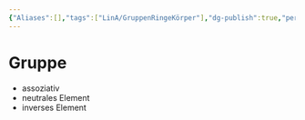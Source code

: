 ```yaml
---
{"Aliases":[],"tags":["LinA/GruppenRingeKörper"],"dg-publish":true,"permalink":"/02-all-notes/gruppe/","dgHomeLink":true,"dgPassFrontmatter":true}
---
```


# Gruppe
- assoziativ
- neutrales Element
- inverses Element
